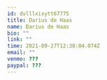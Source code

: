 ```yaml
---
id: dvlllxixytt67775
title: Darius de Haas
name: Darius de Haas
bio: ""
link: ""
time: 2021-09-27T12:38:04.074Z
email: ""
venmo: ???
paypal: ???
---
```

